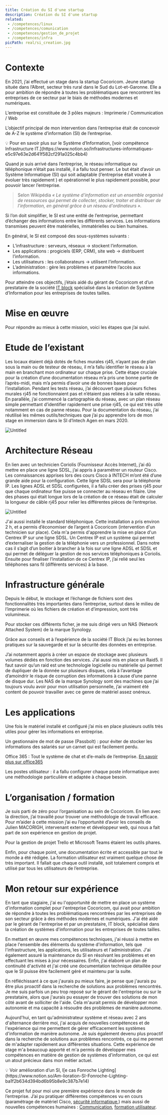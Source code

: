 ```yaml
---
title: Création du SI d'une startup
description: Création du SI d'une startup
related: 
 - /competences/linux
 - /competences/comunication
 - /competences/gestion_de_projet
 - /competences/infra
picPath: real/si_creation.jpg
---
```

# Contexte

En 2021, j’ai effectué un stage dans la startup Cocoricom.
Jeune startup située dans l’Albret, secteur très rural dans le Sud du Lot-et-Garonne.  Elle a pour ambition de répondre à toutes les problématiques que rencontrent les entreprises de ce secteur par le biais de méthodes modernes et numériques.

L’entreprise est constituée de 3 pôles majeurs : Imprimerie / Communication  / Web  

L’objectif principal de mon intervention dans l’entreprise était de concevoir de A-Z le système d’information (SI) de l’entreprise.

<aside>
💡 Pour en savoir plus sur le Système d’Information, [voir compétence Infrastructure IT.](https://www.notion.so/Infrastructures-informatiques-e5c97e63e2d641f582cf291a025c4bb4)

</aside>

Quand je suis arrivé dans l’entreprise, le réseau informatique ou téléphonique n’était pas installé, il a fallu tout penser. Le but était d’avoir un Système Informatique (SI) qui soit adaptable (l’entreprise était vouée à évoluer très rapidement ) et opérationnel le plus rapidement possible, pour pouvoir lancer l’entreprise.

> Selon Wikipédia *« Le système d'information est un ensemble organisé de ressources qui permet de collecter, stocker, traiter et distribuer de l'information, en général grâce à un réseau
d'ordinateurs ».*
> 

Si l’on doit simplifier, le SI est une entité de l’entreprise, permettant d’échanger des informations entre les différents services.
Les informations transmises peuvent être matérielles, immatérielles ou bien humaines.

En général, le SI est composé des sous-systèmes suivants :

- L’infrastructure : serveurs, réseaux -> stockent l’information.
- Les applications : progiciels (ERP, CRM), site web -> distribuent l’information.
- Les utilisateurs : les collaborateurs -> utilisent l’information.
- L’administration : gère les problèmes et paramètre l’accès aux informations.

Pour atteindre ces objectifs, j’étais aidé du gérant de Cocoricom et d’un prestataire de la société 
[IT block](https://it-solution.fr/IT-BLOCK/index.html) spécialisé dans la création de Système d’Information pour les entreprises de toutes tailles.

# Mise en œuvre

Pour répondre au mieux à cette mission, voici les étapes que j’ai suivi.

# Etude de l’existant

Les locaux étaient déjà dotés de fiches murales rj45, n’ayant pas de plan sous la main ou de testeur de réseau, il m’a fallu identifier le réseau à la main en branchant mon ordinateur sur chaque prise. Cette étape cruciale pour la création d’une documentation réseau m’a pris une bonne partie de l’après-midi, mais m’a permis d’avoir une de bonnes bases pour l’installation.
Pendant les tests réseau, j’ai découvert que plusieurs fiches murales rj45 ne fonctionnaient pas et n’étaient pas reliées à la salle réseau.
En parallèle, j’ai commencé la cartographie du réseau, avec un plan réseau simple permettant d’identifier rapidement une prise rj45, ce qui est très utile notamment en cas de panne réseau. Pour la documentation du réseau, j’ai réutilisé les mêmes outils/techniques que j’ai pu apprendre lors de mon stage en immersion dans le SI d’Intech Agen en mars 2020.

![Untitled](https://s3-us-west-2.amazonaws.com/secure.notion-static.com/3ed9b8d1-2d45-432a-a42b-83927954f3b9/Untitled.png)

# Architecture Réseau

En lien avec un technicien Coriolis (Fournisseur Accès Internet), j’ai dû mettre en place une ligne SDSL, j’ai appris à paramétrer un routeur Cisco. Les connaissances apprises lors des cours Cisco à INTECH m’ont été d’une grande aide pour la configuration. Cette ligne SDSL sera pour la téléphonie IP.
Les lignes ADSL et SDSL configurées, il a fallu créer des prises rj45 pour que chaque ordinateur fixe puisse se connecter au réseau en filaire. Une des phases qui était longue lors de la création de ce réseau était de calculer la longueur de câble rj45 pour relier les différentes pièces de
l’entreprise.

![Untitled](https://s3-us-west-2.amazonaws.com/secure.notion-static.com/bb9b6ac5-abd5-4a39-9e37-3814016470db/Untitled.png)

J'ai aussi installé le standard téléphonique. Cette installation a pris environ 2 h, et a permis d’économiser de l’argent à Cocoricom (intervention d'un technicien sur place). Cela m'a permis d'apprendre la mise en place d'un Centrex IP sur une ligne SDSL.
Un Centrex IP est un système qui permet d’externaliser la gestion de la téléphonie vers un
professionnel. Dans notre cas il s’agit d’un boitier à brancher à la fois sur une ligne ADSL et
SDSL et qui permet de déléguer la gestion de nos services téléphoniques à Coriolis.
Ensuite pour finaliser l’installation de ce Centrex IP, j’ai relié seul les téléphones sans fil (différents services) à la base.

# Infrastructure générale

Depuis le début, le stockage et l’échange de fichiers sont des fonctionnalités très importantes dans l’entreprise, surtout dans le milieu de l’imprimerie où les fichiers de création et
d’impression, sont très volumineux.

Pour stocker ces différents ficher, je me suis  dirigé vers un NAS (Network Attached System) de la marque Synology. 

Grâce aux conseils et à l’expérience de la société IT Block j’ai eu les bonnes pratiques sur la
sauvegarde et sur la sécurité des données en entreprise.

J’ai notamment appris à créer un espace de stockage avec plusieurs volumes dédiés en fonction des services. J’ai aussi mis en place un Raid5. 
Il faut savoir qu’un raid est une technologie logicielle ou matérielle qui permet de dupliquer
de la donnée sur plusieurs disques, cela à l’avantage d’amoindrir le risque de corruption des
informations à cause d’une panne de disque dur.
Les NAS de la marque Synology sont des machines que j’ai toujours voulu avoir pour mon
utilisation personnelle, j’ai vraiment été content de pouvoir travailler avec ce genre de
matériel assez onéreux.

# Les applications

Une fois le matériel installé et configuré j’ai mis en place plusieurs outils très utiles pour gérer les informations en entreprise.

Un gestionnaire de mot de passe (Passbolt) : pour éviter de stocker les informations des salariés sur un carnet qui est facilement perdu.

Office 365 : Tout le système de chat et d’e-mails de l’entreprise. [En savoir plus sur office365](https://www.notion.so/L-cosyst-me-Microsoft-a815e52abb854701b4a94571db3c2581)

Les postes utilisateur :  il a fallu configurer chaque poste informatique avec une méthodologie particulière et adaptée à chaque besoin.

# L’organisation / formation

Je suis parti de zéro pour l’organisation au sein de Cocoricom.
En lien avec la direction, j’ai travaillé pour trouver une méthodologie de
travail efficace.
Pour m’aider à cette mission j’ai eu l’opportunité d’avoir les conseils de Julien MACORIGH, intervenant externe et développeur web, qui nous a fait part de son expérience en gestion de projet.

Pour la gestion de projet Trello et Microsoft Teams étaient les outils phares.

Enfin, pour chaque point, une documentation écrite et accessible par tout le monde a été rédigée. La formation utilisateur est vraiment quelque chose de très important. Il fallait que chaque outil installé, soit totalement compris et utilisé par tous les utilisateurs de l’entreprise.

# Mon retour sur expérience

En tant que stagiaire, j'ai eu l'opportunité de mettre en place un système d'information complet pour l'entreprise Cocoricom, qui avait pour ambition de répondre à toutes les problématiques rencontrées par les entreprises de son secteur grâce à des méthodes modernes et numériques. J'ai été aidé par le gérant de l'entreprise et par un prestataire, IT block, spécialisé dans la création de systèmes d'information pour les entreprises de toutes tailles.

En mettant en œuvre mes compétences techniques, j'ai réussi à mettre en place l'ensemble des éléments du système d'information, tels que l'infrastructure, les applications, les utilisateurs et l'administration. J'ai également assuré la maintenance du SI en résolvant les problèmes et en effectuant les mises à jour nécessaires. Enfin, j'ai élaboré un plan de continuité d'activité et j'ai créé une documentation technique détaillée pour que le SI puisse être facilement géré et maintenu par la suite.

En réfléchissant à ce que j'aurais pu mieux faire, je pense que j'aurais pu être plus proactif dans la recherche de solutions aux problèmes rencontrés. Je me suis parfois un peu trop reposé sur le gérant de l'entreprise ou sur le prestataire, alors que j'aurais pu essayer de trouver des solutions de mon côté avant de solliciter de l'aide. Cela m'aurait permis de développer mon autonomie et ma capacité à résoudre des problèmes de manière autonome.

Aujourd'hui, en tant qu'administrateur système et réseau avec 2 ans d'alternance derrière moi, j'ai acquis de nouvelles compétences et de l'expérience qui me permettent de gérer efficacement les systèmes d'information de manière autonome. Je suis également devenu plus proactif dans la recherche de solutions aux problèmes rencontrés, ce qui me permet de m'adapter rapidement aux différentes situations. Cette expérience de stage m'a beaucoup apporté et m'a permis de développer mes compétences en matière de gestion de systèmes d'information, ce qui est un atout précieux dans mon métier actuel.

<aside>
💡 Voir amélioration d’un SI, l[e cas Fonroche Lighting](https://www.notion.so/Am-lioration-SI-Fonroche-Lighting-ba1f2b634d394bd6b95b8e9c387b7e14)

</aside>

Ce projet fut pour moi une première expérience dans le monde de l’entreprise. J’ai pu pratiquer différentes compétences vu en cours (paramétrage de matériel Cisco, [sécurité informatique](https://www.notion.so/S-curit-Informatique-d79e2d06afb849ed8f491bc8530a45fc),) mais aussi de nouvelles compétences humaines : [Communication](https://www.notion.so/Gestion-de-projet-29f59f02ca954a8da1d0e60c1d0ef762), [formation utilisateur](https://www.notion.so/Cr-ation-de-formation-a1282fe6e098444181dc80e8a069f300).